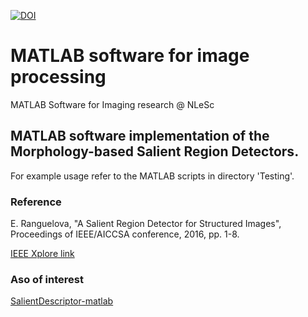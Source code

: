 
[![DOI](https://zenodo.org/badge/55982881.svg)](https://zenodo.org/badge/latestdoi/55982881)

# MATLAB software for image processing

MATLAB Software for Imaging research @ NLeSc

## MATLAB software implementation of the Morphology-based Salient Region Detectors.
For example usage refer to the MATLAB scripts in directory 'Testing'.

### Reference
E. Ranguelova, "A Salient Region Detector for Structured Images", Proceedings of IEEE/AICCSA conference, 2016, pp. 1-8.

[IEEE Xplore link](http://ieeexplore.ieee.org/document/7945643/)

### Aso of interest
[SalientDescriptor-matlab](https://github.com/NLeSC/SalientDescriptor-matlab)


